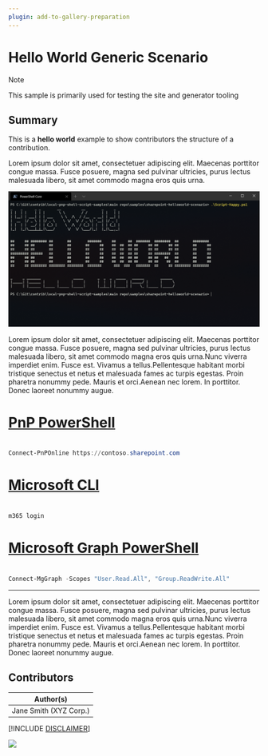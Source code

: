 ```yaml
---
plugin: add-to-gallery-preparation
---
```


# Hello World Generic Scenario

> [!Note]
> This sample is primarily used for testing the site and generator tooling

## Summary

This is a **hello world** example to show contributors the structure of a contribution.

Lorem ipsum dolor sit amet, consectetuer adipiscing elit. Maecenas porttitor congue massa. Fusce posuere, magna sed pulvinar ultricies, purus lectus malesuada libero, sit amet commodo magna eros quis urna.

![Example Screenshot](assets/example.png)

Lorem ipsum dolor sit amet, consectetuer adipiscing elit. Maecenas porttitor congue massa. Fusce posuere, magna sed pulvinar ultricies, purus lectus malesuada libero, sit amet commodo magna eros quis urna.Nunc viverra imperdiet enim. Fusce est. Vivamus a tellus.Pellentesque habitant morbi tristique senectus et netus et malesuada fames ac turpis egestas. Proin pharetra nonummy pede. Mauris et orci.Aenean nec lorem. In porttitor. Donec laoreet nonummy augue.

# [PnP PowerShell](#tab/pnpps)

```powershell

Connect-PnPOnline https://contoso.sharepoint.com

```

# [Microsoft CLI](#tab/m365cli)

```bash

m365 login

```

# [Microsoft Graph PowerShell](#tab/graphps)

```powershell

Connect-MgGraph -Scopes "User.Read.All", "Group.ReadWrite.All"

```

***

Lorem ipsum dolor sit amet, consectetuer adipiscing elit. Maecenas porttitor congue massa. Fusce posuere, magna sed pulvinar ultricies, purus lectus malesuada libero, sit amet commodo magna eros quis urna.Nunc viverra imperdiet enim. Fusce est. Vivamus a tellus.Pellentesque habitant morbi tristique senectus et netus et malesuada fames ac turpis egestas. Proin pharetra nonummy pede. Mauris et orci.Aenean nec lorem. In porttitor. Donec laoreet nonummy augue.

## Contributors

| Author(s) |
|-----------|
| Jane Smith (XYZ Corp.) |


[!INCLUDE [DISCLAIMER](../../docfx/includes/DISCLAIMER.md)]

<img src="https://telemetry.sharepointpnp.com/script-samples/scripts/test-generic-helloworld-scenario" aria-hidden="true" />